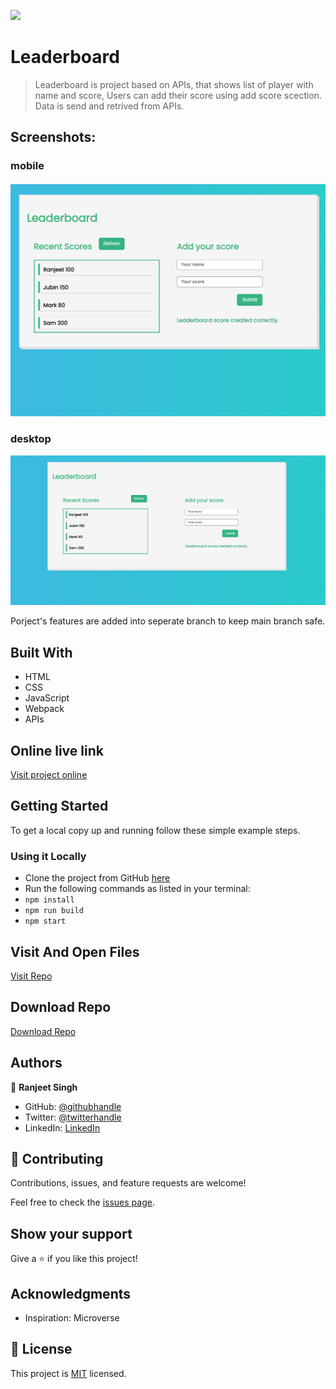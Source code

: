 ![](https://img.shields.io/badge/thecodechaser-blueviolet)

# Leaderboard

> Leaderboard is project based on APIs, that shows list of player with name and score, Users can add their score using add score scection. Data is send and retrived from APIs.

## Screenshots:

### mobile

![screenshot](./src/images/Screenshot1.png)

### desktop

![screenshot](./src/images/Screenshot2.png)

Porject's features are added into seperate branch to keep main branch safe.

## Built With

- HTML
- CSS
- JavaScript
- Webpack
- APIs

## Online live link

[Visit project online](https://thecodechaser.github.io/leaderboard/dist/)

## Getting Started

To get a local copy up and running follow these simple example steps.

### Using it Locally
- Clone the project from GitHub [here](git@github.com:thecodechaser/leaderboard.git)
- Run the following commands as listed in your terminal:
- `npm install`
- `npm run build`
- `npm start`

## Visit And Open Files

[Visit Repo](https://github.com/thecodechaser/leaderboard)

## Download Repo

[Download Repo](https://github.com/thecodechaser/leaderboard/archive/refs/heads/dev.zip)

## Authors

👤 **Ranjeet Singh**

- GitHub: [@githubhandle](https://github.com/thecodechaser)
- Twitter: [@twitterhandle](https://twitter.com/thecodechaser)
- LinkedIn: [LinkedIn](https://linkedin.com/in/thecodechaser)

## 🤝 Contributing

Contributions, issues, and feature requests are welcome!

Feel free to check the [issues page](https://github.com/thecodechaser/leaderboard/issues).

## Show your support

Give a ⭐️ if you like this project!

## Acknowledgments

- Inspiration: Microverse

## 📝 License

This project is [MIT](./MIT.md) licensed.
